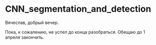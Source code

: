 # CNN_segmentation_and_detection

Вячеслав, добрый вечер.

Пока, к сожалению, не успел до конца разобраться.
Обещаю до 1 апреля закончить.

